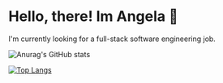  # Hello, there! Im Angela 👋
 I'm currently looking for a full-stack software engineering job. 

![Anurag's GitHub stats](https://github-readme-stats.vercel.app/api?username=angpace&show_icons=true&theme=tokyonight)

[![Top Langs](https://github-readme-stats.vercel.app/api/top-langs/?username=angpace&layout=compact)](https://github.com/angpace/github-readme-stats)

